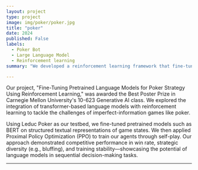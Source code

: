 ```yaml
---
layout: project
type: project
image: img/poker/poker.jpg
title: "poker"
date: 2024
published: False
labels:
  - Poker Bot
  - Large Language Model
  - Reinforcement learning
summary: "We developed a reinforcement learning framework that fine-tunes pretrained language models to learn strategic poker play, earning the Best Poster Prize in CMU’s 10-623 Generative AI class."

---
```


Our project, "Fine-Tuning Pretrained Language Models for Poker Strategy Using Reinforcement Learning," was awarded the Best Poster Prize in Carnegie Mellon University's 10-623 Generative AI class. We explored the integration of transformer-based language models with reinforcement learning to tackle the challenges of imperfect-information games like poker.

Using Leduc Poker as our testbed, we fine-tuned pretrained models such as BERT on structured textual representations of game states. We then applied Proximal Policy Optimization (PPO) to train our agents through self-play. Our approach demonstrated competitive performance in win rate, strategic diversity (e.g., bluffing), and training stability—showcasing the potential of language models in sequential decision-making tasks.

---
